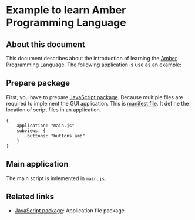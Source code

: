 # Example to learn Amber Programming Language

## About this document
This document describes about the introduction of learning the [Amber Programming Language](https://github.com/steelwheels/Amber/blob/master/Document/amber-language.md). The following application is use as an example:


## Prepare package
First, you have to prepare [JavaScript package](https://github.com/steelwheels/JSTools/blob/master/Document/jspkg.md).
Because multiple files are required to implement the GUI application.
This is [manifest file](https://github.com/steelwheels/JSTools/blob/master/Document/manifest-file.md). It define the location of script files in an application.

````
{
	application: "main.js"
	subviews: {
		buttons: "buttons.amb"
	}
}
````

## Main application
The main script is imlemented in `main.js`.


## Related links
* [JavaScript package](https://github.com/steelwheels/JSTools/blob/master/Document/jspkg.md): Application file package

